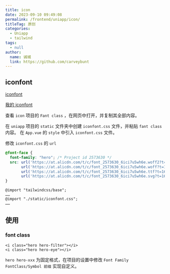 ```yaml
---
title: icon
date: 2023-09-10 09:49:08
permalink: /frontend/uniapp/icon/
titleTag: 原创
categories: 
  - Uniapp
  - tailwind
tags: 
  - null
author: 
  name: 诚城
  link: https://github.com/carveybunt
---
```


## iconfont

[iconfont](https://www.iconfont.cn/)

[我的 iconfont](https://www.iconfont.cn/manage/index?spm=a313x.home_index.i3.23.58a33a818AlXn4&manage_type=myprojects&projectId=2573630)

查看 `icon` 项目的 `Fant class` ，在网页中打开，并复制其全部内容。

在 `uniapp` 项目的 `static` 文件夹中创建 `iconfont.css` 文件，并粘贴 `fant class` 内容。
在 `App.vue` 的 `style` 中引入 `iconfont.css` 文件。

修改  `iconfont.css` 的 `url`

```css
@font-face {
  font-family: "hero"; /* Project id 2573630 */
  src: url('https://at.alicdn.com/t/c/font_2573630_6ici7u5wh6e.woff2?t=1677556046592') format('woff2'),
       url('https://at.alicdn.com/t/c/font_2573630_6ici7u5wh6e.woff?t=1677556046592') format('woff'),
       url('https://at.alicdn.com/t/c/font_2573630_6ici7u5wh6e.ttf?t=1677556046592') format('truetype'),
       url('https://at.alicdn.com/t/c/font_2573630_6ici7u5wh6e.svg?t=1677556046592#hero') format('svg');
}
```

```vue
@import "tailwindcss/base";
……
@import "./static/iconfont.css";
……

```

## 使用

### font class

```vue
<i class="hero hero-filter"></i>
<i class="hero hero-eye"></i>
```

`hero hero-xxx` 为固定格式，在项目的设置中修改 `Font Family` `FontClass/Symbol 前缀` 实现自定义。
